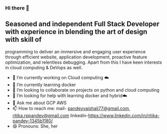 ### Hi there 👋

## Seasoned and independent Full Stack Developer with experience in blending the art of design with skill of
programming to deliver an immersive and engaging user experience through efficient website, application
development, proactive feature optimization, and relentless debugging. Apart from this I have keen
interests in cloud computing & DeVops as well.

- 🔭 I’m currently working on Cloud computing ☁️
- 🌱 I’m currently learning docker
- 👯 I’m looking to collaborate on projects on python and cloud computing
- 🤔 I’m looking for help with learning docker and hybrid☁️
- 💬 Ask me about GCP AWS
- 📫 How to reach me: mail- pandeyvaishali77@gmail.com, ritika.rppandey@gmail.com linkedin-https://www.linkedin.com/in/ritika-pandey-1345b1180/
- 😄 Pronouns: She, her

